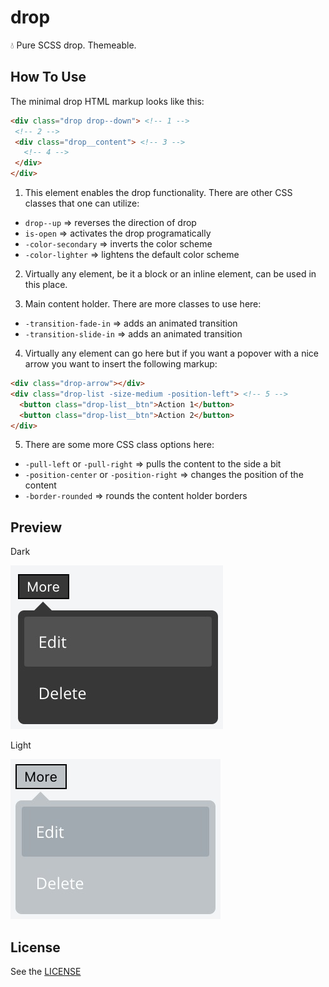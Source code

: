 # drop
💧 Pure SCSS drop. Themeable.

## How To Use

The minimal drop HTML markup looks like this:

```html
<div class="drop drop--down"> <!-- 1 -->
 <!-- 2 -->
 <div class="drop__content"> <!-- 3 -->
   <!-- 4 -->
 </div>
</div>
```

1) This element enables the drop functionality. There are other CSS classes
   that one can utilize:

- `drop--up`         => reverses the direction of drop
- `is-open`          => activates the drop programatically
- `-color-secondary` => inverts the color scheme
- `-color-lighter`   => lightens the default color scheme

2) Virtually any element, be it a block or an inline element,
  can be used in this place.

3) Main content holder. There are more classes to use here:
- `-transition-fade-in`  => adds an animated transition
- `-transition-slide-in` => adds an animated transition

4) Virtually any element can go here but if you want a popover
  with a nice arrow you want to insert the following markup:

  ```html
  <div class="drop-arrow"></div>
  <div class="drop-list -size-medium -position-left"> <!-- 5 -->
    <button class="drop-list__btn">Action 1</button>
    <button class="drop-list__btn">Action 2</button>
  </div>
  ```

5) There are some more CSS class options here:

- `-pull-left` or `-pull-right`           => pulls the content to the side a bit
- `-position-center` or `-position-right` => changes the position of the content
- `-border-rounded`                       => rounds the content holder borders

## Preview

Dark

![Dark Theme Preview](dark.jpg)

Light

![Light Theme Preview](light.jpg)

## License

See the [LICENSE](LICENSE)
